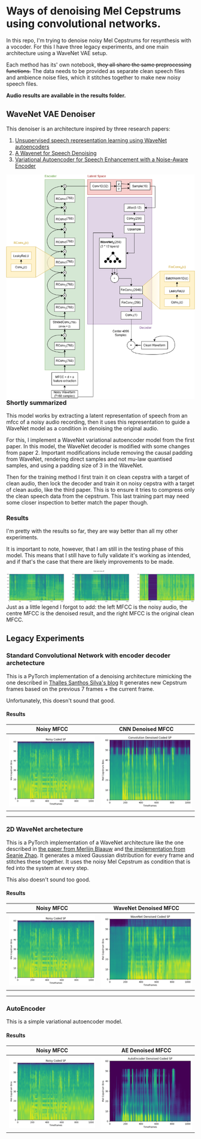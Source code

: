 # Ways of denoising Mel Cepstrums using convolutional networks.

In this repo, I'm trying to denoise noisy Mel Cepstrums for resynthesis with a vocoder. For this I have three legacy experiments, and one main architecture using a WaveNet VAE setup.

Each method has its' own notebook, ~~they all share the same preprocessing functions.~~
The data needs to be provided as separate clean speech files and ambience noise files, which it stitches together to make new noisy speech files.

**Audio results are available in the results folder.**

## WaveNet VAE Denoiser
This denoiser is an architecture inspired by three research papers:
1. [Unsupervised speech representation learning using WaveNet autoencoders](https://arxiv.org/abs/1901.08810)
2. [A Wavenet for Speech Denoising](https://arxiv.org/abs/1706.07162)
3. [Variational Autoencoder for Speech Enhancement with a Noise-Aware Encoder](https://arxiv.org/abs/2102.08706)

<img src="https://github.com/WouterBesse/ConvDenoiser/raw/master/results/WavenetVAE_Diagram.png" height="600" align="left"/>

### Shortly summarized 
This model works by extracting a latent representation of speech from an mfcc of a noisy audio recording, then it uses this representation to guide a WaveNet model as a condition in denoising the original audio.

For this, I implement a WaveNet variational autoencoder model from the first paper. In this model, the WaveNet decoder is modified with some changes from paper 2. Important modifications include removing the causal padding from WaveNet, rendering direct samples and not mu-law quantised samples, and using a padding size of 3 in the WaveNet.

Then for the training method I first train it on clean cepstra with a target of clean audio, then lock the decoder and train it on noisy cepstra with a target of clean audio, like the third paper. This is to ensure it tries to compress only the clean speech data from the cepstrum. This last training part may need some closer inspection to better match the paper though.

### Results
I'm pretty with the results so far, they are way better than all my other experiments.

It is important to note, however, that I am still in the testing phase of this model. This means that I still have to fully validate it's working as intended, and if that's the case that there are likely improvements to be made.


![alt text](https://github.com/WouterBesse/ConvDenoiser/raw/master/results/WaveNetVAE_Results.png "WaveNetVAE Results")
Just as a little legend I forgot to add: the left MFCC is the noisy audio, the centre MFCC is the denoised result, and the right MFCC is the original clean MFCC.

## Legacy Experiments

### Standard Convolutional Network with encoder decoder archetecture

This is a PyTorch implementation of a denoising architecture mimicking the one described in [Thalles Santhos Silva's blog](https://sthalles.github.io/practical-deep-learning-audio-denoising/)
It generates new Cepstrum frames based on the previous 7 frames + the current frame.

Unfortunately, this doesn't sound that good.


#### Results

Noisy MFCC             |  CNN Denoised MFCC
:-------------------------:|:-------------------------:
![alt text](https://github.com/WouterBesse/ConvDenoiser/raw/master/results/NoisySP.png "Noisy MFCC") |  ![alt text](https://github.com/WouterBesse/ConvDenoiser/raw/master/results/DenoisedSP_CNN.png "CNN Denoised MFCC")

---
### 2D WaveNet archetecture
This is a PyTorch implementation of a WaveNet architecture like the one described in [the paper from Merlijn Blaauw](https://arxiv.org/abs/1704.03809) and [the implementation from Seanie Zhao](https://github.com/seaniezhao/torch_npss).
It generates a mixed Gaussian distribution for every frame and stitches these together.
It uses the noisy Mel Cepstrum as condition that is fed into the system at every step.

This also doesn't sound too good.

#### Results
Noisy MFCC             |  WaveNet Denoised MFCC
:-------------------------:|:-------------------------:
![alt text](https://github.com/WouterBesse/ConvDenoiser/raw/master/results/NoisySP.png "Noisy MFCC") |   ![alt text](https://github.com/WouterBesse/ConvDenoiser/raw/master/results/DenoisedSP_WaveNet.png "WaveNet Denoised MFCC")

---
### AutoEncoder
This is a simple variational autoencoder model.

#### Results
Noisy MFCC             |  AE Denoised MFCC
:-------------------------:|:-------------------------:
![alt text](https://github.com/WouterBesse/ConvDenoiser/raw/master/results/NoisySP.png "Noisy MFCC") |   ![alt text](https://github.com/WouterBesse/ConvDenoiser/raw/master/results/DenoisedSP_AE.png "AE Denoised MFCC")
